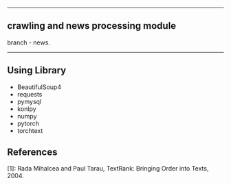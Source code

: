 ***
## crawling and news processing module

branch - news.
***
## Using Library
- BeautifulSoup4
- requests
- pymysql
- konlpy
- numpy
- pytorch
- torchtext

## References
[1]: Rada Mihalcea and Paul Tarau, TextRank: Bringing Order into Texts, 2004.
